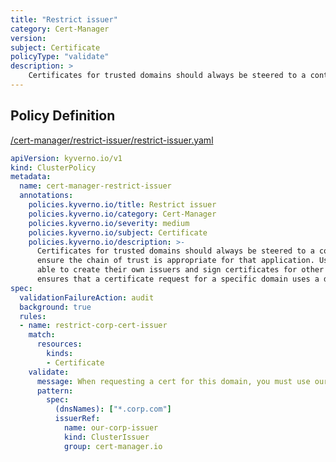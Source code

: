 ```yaml
---
title: "Restrict issuer"
category: Cert-Manager
version: 
subject: Certificate
policyType: "validate"
description: >
    Certificates for trusted domains should always be steered to a controlled issuer to ensure the chain of trust is appropriate for that application. Users may otherwise be able to create their own issuers and sign certificates for other domains. This policy ensures that a certificate request for a specific domain uses a designated ClusterIssuer.
---
```


## Policy Definition
<a href="https://github.com/kyverno/policies/raw/release-1.6//cert-manager/restrict-issuer/restrict-issuer.yaml" target="-blank">/cert-manager/restrict-issuer/restrict-issuer.yaml</a>

```yaml
apiVersion: kyverno.io/v1
kind: ClusterPolicy
metadata:
  name: cert-manager-restrict-issuer
  annotations:
    policies.kyverno.io/title: Restrict issuer
    policies.kyverno.io/category: Cert-Manager
    policies.kyverno.io/severity: medium
    policies.kyverno.io/subject: Certificate
    policies.kyverno.io/description: >-
      Certificates for trusted domains should always be steered to a controlled issuer to
      ensure the chain of trust is appropriate for that application. Users may otherwise be
      able to create their own issuers and sign certificates for other domains. This policy
      ensures that a certificate request for a specific domain uses a designated ClusterIssuer.
spec:
  validationFailureAction: audit
  background: true
  rules:
  - name: restrict-corp-cert-issuer
    match:
      resources:
        kinds:
        - Certificate
    validate:
      message: When requesting a cert for this domain, you must use our corporate issuer.
      pattern:
        spec:
          (dnsNames): ["*.corp.com"]
          issuerRef:
            name: our-corp-issuer
            kind: ClusterIssuer
            group: cert-manager.io
```
